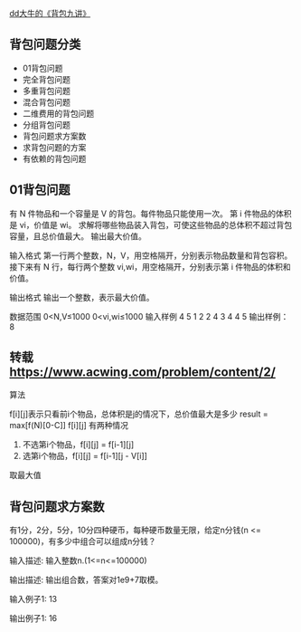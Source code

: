 [dd大牛的《背包九讲》](https://www.cnblogs.com/jbelial/articles/2116074.html)

## 背包问题分类

* 01背包问题
* 完全背包问题
* 多重背包问题
* 混合背包问题
* 二维费用的背包问题
* 分组背包问题
* 背包问题求方案数
* 求背包问题的方案
* 有依赖的背包问题

## 01背包问题

有 N 件物品和一个容量是 V 的背包。每件物品只能使用一次。
第 i 件物品的体积是 vi，价值是 wi。
求解将哪些物品装入背包，可使这些物品的总体积不超过背包容量，且总价值最大。
输出最大价值。

输入格式
第一行两个整数，N，V，用空格隔开，分别表示物品数量和背包容积。
接下来有 N 行，每行两个整数 vi,wi，用空格隔开，分别表示第 i 件物品的体积和价值。

输出格式
输出一个整数，表示最大价值。

数据范围
0<N,V≤1000
0<vi,wi≤1000
输入样例
4 5
1 2
2 4
3 4
4 5
输出样例：
8

转载
https://www.acwing.com/problem/content/2/
-----

算法

f[i][j]表示只看前i个物品，总体积是j的情况下，总价值最大是多少
result = max[f(N)[0-C]]
f[i][j] 有两种情况
1. 不选第i个物品，f[i][j] = f[i-1][j]
2. 选第i个物品，f[i][j] = f[i-1][j - V[i]]

取最大值


## 背包问题求方案数

有1分，2分，5分，10分四种硬币，每种硬币数量无限，给定n分钱(n <= 100000)，有多少中组合可以组成n分钱？

输入描述:
输入整数n.(1<=n<=100000)

输出描述:
输出组合数，答案对1e9+7取模。

输入例子1:
13

输出例子1:
16

